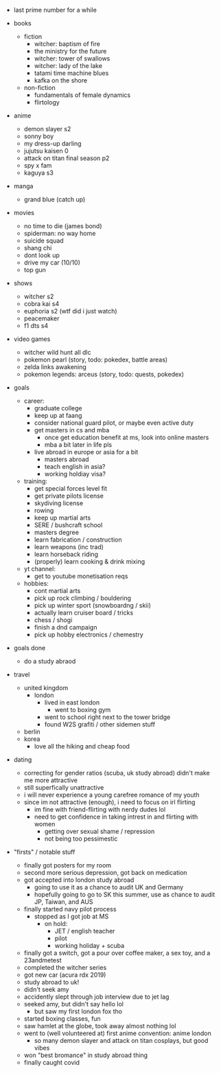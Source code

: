 - last prime number for a while

- books
  - fiction
    - witcher: baptism of fire
    - the ministry for the future
    - witcher: tower of swallows
    - witcher: lady of the lake
    - tatami time machine blues
    - kafka on the shore
  - non-fiction 
    - fundamentals of female dynamics
    - flirtology

- anime
  - demon slayer s2
  - sonny boy
  - my dress-up darling
  - jujutsu kaisen 0
  - attack on titan final season p2
  - spy x fam
  - kaguya s3

- manga
  - grand blue (catch up) 

- movies
  - no time to die (james bond)
  - spiderman: no way home
  - suicide squad
  - shang chi
  - dont look up
  - drive my car (10/10)
  - top gun
  
- shows
  - witcher s2
  - cobra kai s4
  - euphoria s2 (wtf did i just watch)
  - peacemaker
  - f1 dts s4
  
- video games
  - witcher wild hunt all dlc
  - pokemon pearl (story, todo: pokedex, battle areas)
  - zelda links awakening
  - pokemon legends: arceus (story, todo: quests, pokedex)

- goals
  - career:
    - graduate college
    - keep up at faang
    - consider national guard pilot, or maybe even active duty
    - get masters in cs and mba
      - once get education benefit at ms, look into online masters
      - mba a bit later in life pls
    - live abroad in europe or asia for a bit
      - masters abroad
      - teach english in asia?
      - working holdiay visa?
  - training:
    - get special forces level fit
    - get private pilots license
    - skydiving license
    - rowing
    - keep up martial arts
    - SERE / bushcraft school
    - masters degree
    - learn fabrication / construction
    - learn weapons (inc trad)
    - learn horseback riding
    - (properly) learn cooking & drink mixing
  - yt channel:
    - get to youtube monetisation reqs
  - hobbies:
    - cont martial arts
    - pick up rock climbing / bouldering
    - pick up winter sport (snowboardng / skii)
    - actually learn cruiser board / tricks
    - chess / shogi
    - finish a dnd campaign
    - pick up hobby electronics / chemestry

- goals done
  - do a study abraod

- travel
  - united kingdom
    - london
      - lived in east london
        - went to boxing gym
      - went to school right next to the tower bridge
      - found W2S grafiti / other sidemen stuff
  - berlin
  - korea
    - love all the hiking and cheap food

- dating
  - correcting for gender ratios (scuba, uk study abroad) didn't make me more attractive
  - still superfically unattractive
  - i will never experience a young carefree romance of my youth
  - since im not attractive (enough), i need to focus on irl flirting
    - im fine with friend-flirting with nerdy dudes lol
    - need to get confidence in taking intrest in and flirting with women
      - getting over sexual shame / repression
      - not being too pessimestic

- "firsts" / notable stuff
  - finally got posters for my room
  - second more serious depression, got back on medication
  - got accepted into london study abroad
    - going to use it as a chance to audit UK and Germany
    - hopefully going to go to SK this summer, use as chance to audit JP, Taiwan, and AUS
  - finally started navy pilot process
    - stopped as I got job at MS
      - on hold:
        - JET / english teacher
        - pilot
        - working holiday + scuba
  - finally got a switch, got a pour over coffee maker, a sex toy, and a 23andmetest
  - completed the witcher series
  - got new car (acura rdx 2019)
  - study abroad to uk!
  - didn't seek amy
  - accidently slept through job interview due to jet lag
  - seeked amy, but didn't say hello lol
    - but saw my first london fox tho
  - started boxing classes, fun
  - saw hamlet at the globe, took away almost nothing lol
  - went to (well volunteered at) first anime convention: anime london
    - so many demon slayer and attack on titan cosplays, but good vibes
  - won "best bromance" in study abroad thing
  - finally caught covid
